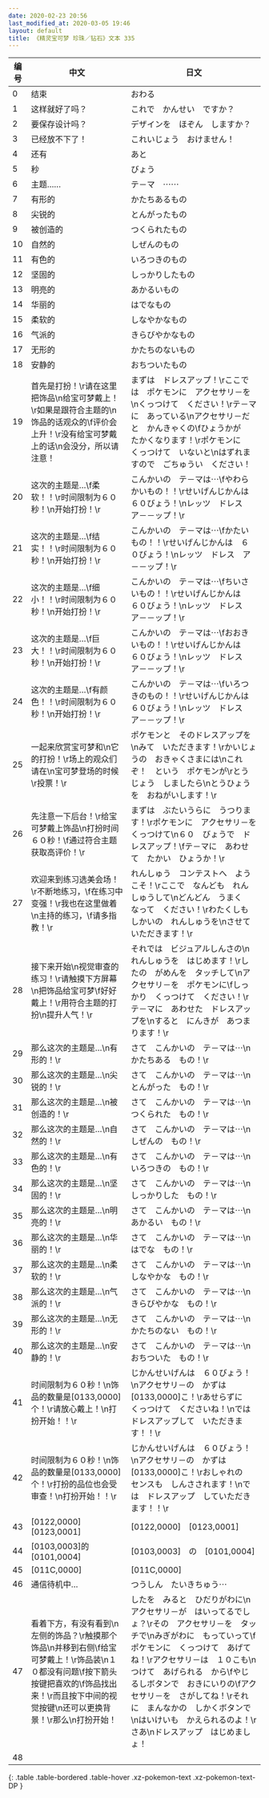 ```yaml
---
date: 2020-02-23 20:56
last_modified_at: 2020-03-05 19:46
layout: default
title: 《精灵宝可梦 珍珠／钻石》文本 335
---
```

| 编号 | 中文 | 日文 |
| ---- | ---- | ---- |
| 0 | 结束 | おわる |
| 1 | 这样就好了吗？ | これで　かんせい　ですか？ |
| 2 | 要保存设计吗？ | デザインを　ほぞん　しますか？ |
| 3 | 已经放不下了！ | これいじょう　おけません！ |
| 4 | 还有 | あと |
| 5 | 秒 | びょう |
| 6 | 主题……　 | テ－マ　⋯⋯　 |
| 7 | 有形的 | かたちあるもの |
| 8 | 尖锐的 | とんがったもの |
| 9 | 被创造的 | つくられたもの |
| 10 | 自然的 | しぜんのもの |
| 11 | 有色的 | いろつきのもの |
| 12 | 坚固的 | しっかりしたもの |
| 13 | 明亮的 | あかるいもの |
| 14 | 华丽的 | はでなもの |
| 15 | 柔软的 | しなやかなもの |
| 16 | 气派的 | きらびやかなもの |
| 17 | 无形的 | かたちのないもの |
| 18 | 安静的 | おちついたもの |
| 19 | 首先是打扮！\r请在这里把饰品\n给宝可梦戴上！\r如果是跟符合主题的\n饰品的话观众的\f评价会上升！\r没有给宝可梦戴上的话\n会没分，所以请注意！ | まずは　ドレスアップ！\rここでは　ポケモンに　アクセサリ－を\nくっつけて　ください！\rテ－マに　あっている\nアクセサリ－だと　かんきゃくの\fひょうかが　たかくなります！\rポケモンに　くっつけて　いないと\nはずれますので　ごちゅうい　ください！ |
| 20 | 这次的主题是…\f柔软！！\r时间限制为６０秒！\n开始打扮！\r | こんかいの　テ－マは⋯\fやわらかいもの！！\rせいげんじかんは　６０びょう！\nレッツ　ドレス　ア－－ップ！\r |
| 21 | 这次的主题是…\f结实！！\r时间限制为６０秒！\n开始打扮！\r | こんかいの　テ－マは⋯\fかたいもの！！\rせいげんじかんは　６０びょう！\nレッツ　ドレス　ア－－ップ！\r |
| 22 | 这次的主题是…\f细小！！\r时间限制为６０秒！\n开始打扮！\r | こんかいの　テ－マは⋯\fちいさいもの！！\rせいげんじかんは　６０びょう！\nレッツ　ドレス　ア－－ップ！\r |
| 23 | 这次的主题是…\f巨大！！\r时间限制为６０秒！\n开始打扮！\r | こんかいの　テ－マは⋯\fおおきいもの！！\rせいげんじかんは　６０びょう！\nレッツ　ドレス　ア－－ップ！\r |
| 24 | 这次的主题是…\f有颜色！！\r时间限制为６０秒！\n开始打扮！\r | こんかいの　テ－マは⋯\fいろつきのもの！！\rせいげんじかんは　６０びょう！\nレッツ　ドレス　ア－－ップ！\r |
| 25 | 一起来欣赏宝可梦和\n它的打扮！\r场上的观众们请在\n宝可梦登场的时候\r投票！\r | ポケモンと　そのドレスアップを\nみて　いただきます！\rかいじょうの　おきゃくさまには\nこれぞ！　という　ポケモンが\rとうじょう　しましたら\nとうひょうを　おねがいします！\r |
| 26 | 先注意一下后台！\r给宝可梦戴上饰品\n打扮时间６０秒！\f通过符合主题获取高评价！\r | まずは　ぶたいうらに　うつります！\rポケモンに　アクセサリ－を　くっつけて\n６０　びょうで　ドレスアップ！\fテ－マに　あわせて　たかい　ひょうか！\r |
| 27 | 欢迎来到练习选美会场！\r不断地练习，\f在练习中变强！\r我也在这里做着\n主持的练习，\f请多指教！\r | れんしゅう　コンテストへ　ようこそ！\rここで　なんども　れんしゅうして\nどんどん　うまく　なって　ください！\rわたくしも　しかいの　れんしゅうを\nさせて　いただきます！\r |
| 28 | 接下来开始\n视觉审查的练习！\r请触摸下方屏幕\n把饰品给宝可梦\f好好戴上！\r用符合主题的打扮\n提升人气！\r | それでは　ビジュアルしんさの\nれんしゅうを　はじめます！\rしたの　がめんを　タッチして\nアクセサリ－を　ポケモンに\fしっかり　くっつけて　ください！\rテ－マに　あわせた　ドレスアップを\nすると　にんきが　あつまります！\r |
| 29 | 那么这次的主题是…\n有形的！\r | さて　こんかいの　テ－マは⋯\nかたちある　もの！\r |
| 30 | 那么这次的主题是…\n尖锐的！\r | さて　こんかいの　テ－マは⋯\nとんがった　もの！\r |
| 31 | 那么这次的主题是…\n被创造的！\r | さて　こんかいの　テ－マは⋯\nつくられた　もの！\r |
| 32 | 那么这次的主题是…\n自然的！\r | さて　こんかいの　テ－マは⋯\nしぜんの　もの！\r |
| 33 | 那么这次的主题是…\n有色的！\r | さて　こんかいの　テ－マは⋯\nいろつきの　もの！\r |
| 34 | 那么这次的主题是…\n坚固的！\r | さて　こんかいの　テ－マは⋯\nしっかりした　もの！\r |
| 35 | 那么这次的主题是…\n明亮的！\r | さて　こんかいの　テ－マは⋯\nあかるい　もの！\r |
| 36 | 那么这次的主题是…\n华丽的！\r | さて　こんかいの　テ－マは⋯\nはでな　もの！\r |
| 37 | 那么这次的主题是…\n柔软的！\r | さて　こんかいの　テ－マは⋯\nしなやかな　もの！\r |
| 38 | 那么这次的主题是…\n气派的！\r | さて　こんかいの　テ－マは⋯\nきらびやかな　もの！\r |
| 39 | 那么这次的主题是…\n无形的！\r | さて　こんかいの　テ－マは⋯\nかたちのない　もの！\r |
| 40 | 那么这次的主题是…\n安静的！\r | さて　こんかいの　テ－マは⋯\nおちついた　もの！\r |
| 41 | 时间限制为６０秒！\n饰品的数量是[0133,0000]个！\r请放心戴上！\n打扮开始！！\r | じかんせいげんは　６０びょう！\nアクセサリ－の　かずは　[0133,0000]こ！\rあせらずに　くっつけて　くださいね！\nでは　ドレスアップして　いただきます！！\r |
| 42 | 时间限制为６０秒！\n饰品的数量是[0133,0000]个！\r打扮的品位也会受审查！\n打扮开始！！\r | じかんせいげんは　６０びょう！\nアクセサリ－の　かずは　[0133,0000]こ！\rおしゃれの　センスも　しんさされます！\nでは　ドレスアップ　していただきます！！\r |
| 43 | [0122,0000]　[0123,0001] | [0122,0000]　[0123,0001] |
| 44 | [0103,0003]的[0101,0004] | [0103,0003]　の　[0101,0004] |
| 45 | [011C,0000] | [011C,0000] |
| 46 | 通信待机中… | つうしん　たいきちゅう⋯ |
| 47 | 看着下方，有没有看到\n左侧的饰品？\r触摸那个饰品\n并移到右侧\f给宝可梦戴上！\r饰品装\n１０都没有问题\f按下箭头按键把喜欢的\f饰品找出来！\r而且按下中间的视觉按键\n还可以更换背景！\r那么\n打扮开始！ | したを　みると　ひだりがわに\nアクセサリ－が　はいってるでしょ？\rその　アクセサリ－を　タッチで\nみぎがわに　もっていって\fポケモンに　くっつけて　あげてね！\rアクセサリ－は　１０こも\nつけて　あげられる　から\fやじるしボタンで　おきにいりの\fアクセサリ－を　さがしてね！\rそれに　まんなかの　しかくボタンで\nはいけいも　かえられるのよ！\rさあ\nドレスアップ　はじめましょ！ |
| 48 | 　 | 　 |
{: .table .table-bordered .table-hover .xz-pokemon-text .xz-pokemon-text-DP }